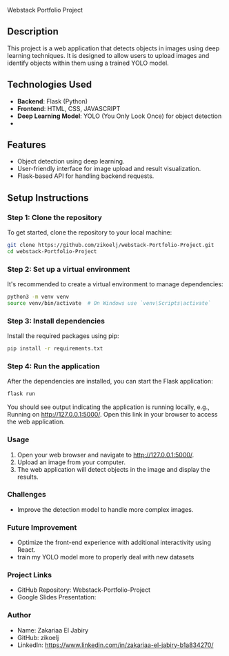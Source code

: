  Webstack Portfolio Project

## Description
This project is a web application that detects objects in images using deep learning techniques. It is designed to allow users to upload images and identify objects within them using a trained YOLO model.

## Technologies Used
- **Backend**: Flask (Python)
- **Frontend**: HTML, CSS, JAVASCRIPT
- **Deep Learning Model**: YOLO (You Only Look Once) for object detection
- 
## Features
- Object detection using deep learning.
- User-friendly interface for image upload and result visualization.
- Flask-based API for handling backend requests.

## Setup Instructions

### Step 1: Clone the repository
To get started, clone the repository to your local machine:
```bash
git clone https://github.com/zikoelj/webstack-Portfolio-Project.git
cd webstack-Portfolio-Project
```

### Step 2: Set up a virtual environment
It's recommended to create a virtual environment to manage dependencies:
```bash
python3 -m venv venv
source venv/bin/activate  # On Windows use `venv\Scripts\activate`
```

### Step 3: Install dependencies
Install the required packages using pip:
```bash
pip install -r requirements.txt
```

### Step 4: Run the application
After the dependencies are installed, you can start the Flask application:
```bash
flask run
```
You should see output indicating the application is running locally, e.g., Running on http://127.0.0.1:5000/. Open this link in your browser to access the web application.
### Usage 
1) Open your web browser and navigate to http://127.0.0.1:5000/.
2) Upload an image from your computer.
3) The web application will detect objects in the image and display the results.

### Challenges
- Improve the detection model to handle more complex images.

### Future Improvement
- Optimize the front-end experience with additional interactivity using React.
- train my YOLO model more to properly deal with new datasets

### Project Links
- GitHub Repository: Webstack-Portfolio-Project
- Google Slides Presentation:

### Author
- Name: Zakariaa El Jabiry
- GitHub: zikoelj
- LinkedIn: https://www.linkedin.com/in/zakariaa-el-jabiry-b1a834270/
